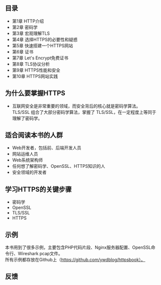 ## 目录
+ 第1章 HTTP介绍
+ 第2章 密码学
+ 第3章 宏观理解TLS
+ 第4章 选择HTTPS的必要性和疑惑
+ 第5章 快速搭建一个HTTPS网站
+ 第6章 证书
+ 第7章 Let's Encrypt免费证书
+ 第8章 TLS协议分析
+ 第9章 HTTPS性能和安全
+ 第10章 HTTPS网站实践

## 为什么要掌握HTTPS
+ 互联网安全是非常重要的领域，而安全背后的核心就是密码学算法。
TLS/SSL 组合了大部分密码学算法，掌握了 TLS/SSL，在一定程度上等同于理解了密码学。

## 适合阅读本书的人群
+ Web开发者，包括前、后端开发人员
+ 网站运维人员
+ Web系统架构师
+ 任何想了解密码学、OpenSSL、HTTPS知识的人
+ 安全领域的开发者

## 学习HTTPS的关键步骤
+ 密码学
+ OpenSSL
+ TLS/SSL
+ HTTPS

## 示例
本书用到了很多示例，主要包含PHP代码片段、Nginx服务器配置、OpenSSL命令行、Wireshark pcap文件。  
所有示例都存放在Github上（https://github.com/ywdblog/httpsbook）。

## 反馈
